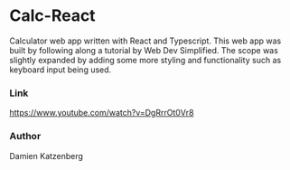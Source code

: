 # Calc-React
Calculator web app written with React and Typescript. This web app was built by following along a tutorial by Web Dev Simplified. The scope was slightly expanded by adding some more styling and functionality such as keyboard input being used. 

### Link
https://www.youtube.com/watch?v=DgRrrOt0Vr8


### Author
Damien Katzenberg
